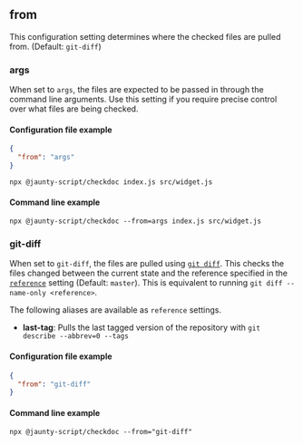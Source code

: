 ## from

This configuration setting determines where the checked files are pulled from. (Default: `git-diff`)

### args

When set to `args`, the files are expected to be passed in through the command line arguments.
Use this setting if you require precise control over what files are being checked.

#### Configuration file example

```json
{
  "from": "args"
}
```
```
npx @jaunty-script/checkdoc index.js src/widget.js
```

#### Command line example

```
npx @jaunty-script/checkdoc --from=args index.js src/widget.js
```

### git-diff

When set to `git-diff`, the files are pulled using [`git diff`](https://git-scm.com/docs/git-diff).
This checks the files changed between the current state and the reference specified in the [`reference`](./reference.md) setting (Default: `master`).
This is equivalent to running `git diff --name-only <reference>`.

The following aliases are available as `reference` settings.

* **last-tag**: Pulls the last tagged version of the repository with `git describe --abbrev=0 --tags`

#### Configuration file example

```json
{
  "from": "git-diff"
}
```

#### Command line example

```
npx @jaunty-script/checkdoc --from="git-diff"
```
